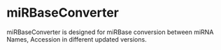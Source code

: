 # miRBaseConverter
 miRBaseConverter is designed for miRBase conversion between miRNA Names, Accession in different updated versions. 
